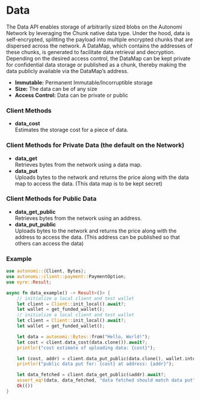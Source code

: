 # Data

The Data API enables storage of arbitrarily sized blobs on the Autonomi Network by leveraging the Chunk native data type. Under the hood, data is self-encrypted, splitting the payload into multiple encrypted chunks that are dispersed across the network. A DataMap, which contains the addresses of these chunks, is generated to facilitate data retrieval and decryption. Depending on the desired access control, the DataMap can be kept private for confidential data storage or published as a chunk, thereby making the data publicly available via the DataMap’s address. 

* **Immutable:** Permanent Immutable/Incorruptible storage
* **Size:** The data can be of any size
* **Access Control:** Data can be private or public

### Client Methods

* **data\_cost**\
  Estimates the storage cost for a piece of data.

### Client Methods for Private Data (the default on the Network)

* **data\_get**\
  Retrieves bytes from the network using a data map.
* **data\_put**\
  Uploads bytes to the network and returns the price along with the data map to access the data. (This data map is to be kept secret)

### Client Methods for Public Data

* **data\_get\_public**\
  Retrieves bytes from the network using an address.
* **data\_put\_public**\
  Uploads bytes to the network and returns the price along with the address to access the data. (This address can be published so that others can access the data)

### Example

```rust
use autonomi::{Client, Bytes};
use autonomi::client::payment::PaymentOption;
use eyre::Result;

async fn data_example() -> Result<()> {
    // initialize a local client and test wallet
    let client = Client::init_local().await?;
    let wallet = get_funded_wallet();
    // initialize a local client and test wallet
    let client = Client::init_local().await?;
    let wallet = get_funded_wallet();

    let data = autonomi::Bytes::from("Hello, World!");
    let cost = client.data_cost(data.clone()).await?;
    println!("cost estimate of uploading data: {cost}");

    let (cost, addr) = client.data_put_public(data.clone(), wallet.into()).await?;
    println!("public data put for: {cost} at address: {addr}");

    let data_fetched = client.data_get_public(&addr).await?;
    assert_eq!(data, data_fetched, "data fetched should match data put");
    Ok(())
}
```
